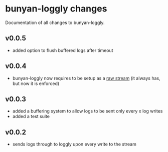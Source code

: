 bunyan-loggly changes
=====================

Documentation of all changes to bunyan-loggly.

v0.0.5
------

- added option to flush buffered logs after timeout

v0.0.4
------

- bunyan-loggly now requires to be setup as a [raw stream][rawstream] (it always has, but now it is enforced)

v0.0.3
------

- added a buffering system to allow logs to be sent only every x log writes
- added a test suite

v0.0.2
------

- sends logs through to loggly upon every write to the stream

[rawstream]: https://github.com/trentm/node-bunyan#stream-type-raw "Bunyan raw stream"